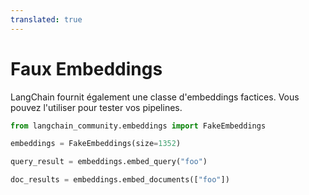 ```yaml
---
translated: true
---
```


# Faux Embeddings

LangChain fournit également une classe d'embeddings factices. Vous pouvez l'utiliser pour tester vos pipelines.

```python
from langchain_community.embeddings import FakeEmbeddings
```

```python
embeddings = FakeEmbeddings(size=1352)
```

```python
query_result = embeddings.embed_query("foo")
```

```python
doc_results = embeddings.embed_documents(["foo"])
```
